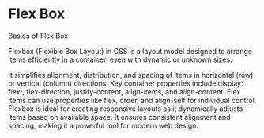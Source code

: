 # Flex Box

Basics of Flex Box

Flexbox (Flexible Box Layout) in CSS is a layout model designed to arrange items efficiently in a container, even with dynamic or unknown sizes. 

It simplifies alignment, distribution, and spacing of items in horizontal (row) or vertical (column) directions.
Key container properties include display: flex;, flex-direction, justify-content, align-items, and align-content. 
Flex items can use properties like flex, order, and align-self for individual control.
Flexbox is ideal for creating responsive layouts as it dynamically adjusts items based on available space.
It ensures consistent alignment and spacing, making it a powerful tool for modern web design.
